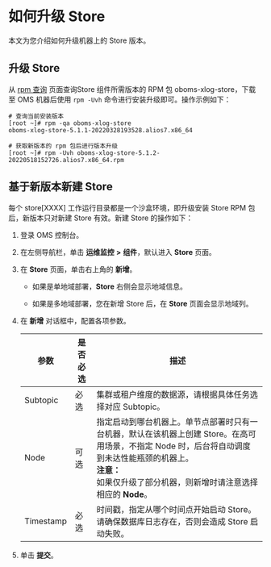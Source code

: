 # 如何升级 Store

本文为您介绍如何升级机器上的 Store 版本。

## 升级 Store

从 [rpm 查询](http://rpm.corp.taobao.com/) 页面查询Store 组件所需版本的 RPM 包 oboms-xlog-store，下载至 OMS 机器后使用 `rpm -Uvh` 命令进行安装升级即可。操作示例如下：

```shell
# 查询当前安装版本
[root ~]# rpm -qa oboms-xlog-store
oboms-xlog-store-5.1.1-20220328193528.alios7.x86_64

# 获取新版本的 rpm 包后进行版本升级
[root ~]# rpm -Uvh oboms-xlog-store-5.1.2-20220518152726.alios7.x86_64.rpm
```

## 基于新版本新建 Store

每个 store\[XXXX\] 工作运行目录都是一个沙盒环境，即升级安装 Store RPM 包后，新版本只对新建 Store 有效。新建 Store 的操作如下：

1. 登录 OMS 控制台。

2. 在左侧导航栏，单击 **运维监控** **\>** **组件**，默认进入 **Store** 页面。

3. 在 **Store** 页面，单击右上角的 **新增**。

   * 如果是单地域部署，**Store** 右侧会显示地域信息。
  
   * 如果是多地域部署，您在新增 Store 后，在 **Store** 页面会显示地域列。

4. 在 **新增** 对话框中，配置各项参数。

   |    参数     | 是否必选 |                                               描述                                               |
   |-----------|------|------------------------------------------------------------------------------------------------|
   | Subtopic  | 必选   | 集群或租户维度的数据源，请根据具体任务选择对应 Subtopic。                                                              |
   | Node      | 可选   | 指定启动到哪台机器上。单节点部署时只有一台机器，默认在该机器上创建 Store。在高可用场景，不指定 Node 时，后台将自动调度到未达性能瓶颈的机器上。<br>**注意：**<br>如果仅升级了部分机器，则新增时请注意选择相应的 **Node**。 |
   | Timestamp | 必选   | 时间戳，指定从哪个时间点开始启动 Store。 请确保数据库日志存在，否则会造成 Store 启动失败。                           |

5. 单击 **提交**。
